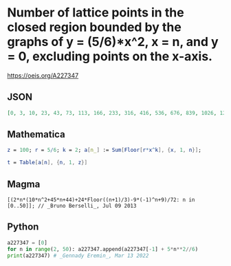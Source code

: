 # Number of lattice points in the closed region bounded by the graphs of y \= \(5/6\)\*x^2, x \= n, and y \= 0, excluding points on the x\-axis\.
https://oeis.org/A227347
## JSON
```JSON
[0, 3, 10, 23, 43, 73, 113, 166, 233, 316, 416, 536, 676, 839, 1026, 1239, 1479, 1749, 2049, 2382, 2749, 3152, 3592, 4072, 4592, 5155, 5762, 6415, 7115, 7865, 8665, 9518, 10425, 11388, 12408, 13488, 14628, 15831, 17098, 18431, 19831, 21301, 22841, 24454]
```
## Mathematica
```Mathematica
z = 100; r = 5/6; k = 2; a[n_] := Sum[Floor[r*x^k], {x, 1, n}];
```
```Mathematica
t = Table[a[n], {n, 1, z}]
```
## Magma
```Magma
[(2*n*(10*n^2+45*n+44)+24*Floor((n+1)/3)-9*(-1)^n+9)/72: n in [0..50]]; // _Bruno Berselli_, Jul 09 2013
```
## Python
```Python
a227347 = [0]
for n in range(2, 50): a227347.append(a227347[-1] + 5*n**2//6)
print(a227347) # _Gennady Eremin_, Mar 13 2022
```
